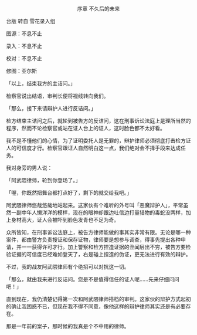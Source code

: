 <p align="center">序章 不久后的未来</p>

台版 转自 雪花录入组

图源：不息不止

录入：不息不止

校对：不息不止

修图：亚尔斯

「以上，结束我方的主诘问。」

检察官说出结语，审判长便将视线转向我们。

「那么，接下来请辩护人进行反诘问。」

检方结束主诘问之后，就轮到被告方的反诘问，这在刑事诉讼法庭上是理所当然的程序，然而不论检察官或站在证人台上的证人，这时脸色都不太好看。

我不是不懂他们的心情，为了证明委托人是无罪的，辩护律师必须彻底打击检方证人的可信度才行。检察官跟证人自然明白这一点，我们绝对会不择手段来达成任务。

我对身旁的男人说：

「阿武隈律师，轮到你登场了。」

「喔，你既然把舞台都打点好了，剩下的就交给我吧。」

阿武隈律师悠哉悠哉地站起来。这家伙有个难听的外号叫「恶魔辩护人」，平常虽然一副中年人懒洋洋的模样，现在的眼神却跟边吐信边打量猎物的毒蛇没两样，加上身材高大，证人会被吓到脸色发青也不足为奇。

众所皆知，在刑事诉讼法庭上，被告方律师能做的事其实非常有限。无论是哪一种案件，都由警方负责搜证和保存证物，律师要是想参与调查，得事先提出各种申请，并一一获得许可才行。加上警察和检方捏造证据的丑闻层出不穷，被告方要检验证据的可信度已经难如登天了，右是碰上捏造的伪证，更无法进行有效的辩护。

不过，我的战友阿武隈律师有个绝招可以对抗这一切。

「那么，就由我来进行反诘问。您是不是值得信任的证人呢……先来仔细问问吧！」

直到现在，我仍清楚记得第一次和阿武隈律师搭档的审判。这家伙的辩护方式起初的确让我困惑不已，但现在我不得不同意，像他这样的辩护律师其实还是有必要存在。

那是一年前的案子，那时候的我真是个不中用的律师。

